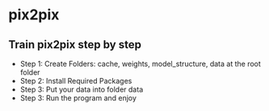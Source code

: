 # pix2pix
## Train pix2pix step by step
- Step 1: Create Folders: cache, weights, model_structure, data at the root folder
- Step 2: Install Required Packages
- Step 3: Put your data into folder data
- Step 3: Run the program and enjoy
